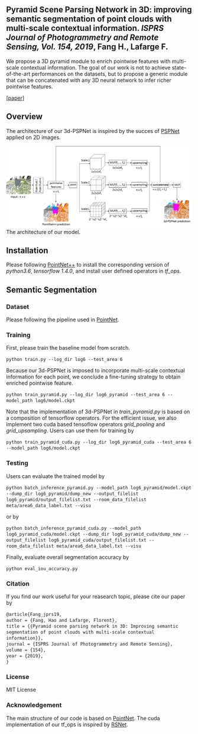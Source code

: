 ## Pyramid Scene Parsing Network in 3D: improving semantic segmentation of point clouds with multi-scale contextual information.  *ISPRS Journal of Photogrammetry and Remote Sensing, Vol. 154, 2019*, Fang H., Lafarge F.


We propose a 3D pyramid module to enrich pointwise features with multi-scale contextual information. The goal of our work is not to achieve state-of-the-art performances on the datasets, but to propose a generic module that can be concatenated with any 3D neural network to infer richer pointwise features.

[[paper]](https://hal.inria.fr/hal-02159279/document)



## Overview ##
 
The architecture of our 3d-PSPNet is inspired by the succes of [PSPNet](https://arxiv.org/pdf/1612.01105.pdf) applied on 2D images.

![Architecture](https://github.com/Hao-FANG-92/3D_PSPNet/blob/master/network.png)The architecture of our model.



## Installation

Please following [PointNet++](https://github.com/charlesq34/pointnet2) to install the corresponding version of *python3.6*, *tensorflow 1.4.0*, and install user defined operators in *tf_ops*.



## Semantic Segmentation ##

### Dataset 

Please following the pipeline used in [PointNet](https://github.com/charlesq34/pointnet/tree/master/sem_seg).

### Training

First, please train the baseline model from scratch.

    python train.py --log_dir log6 --test_area 6
    
Because our 3d-PSPNet is imposed to incorporate multi-scale contextual information for each point, we conclude a fine-tuning strategy to obtain enriched pointwise feature.
    
    python train_pyramid.py --log_dir log6_pyramid --test_area 6 --model_path log6/model.ckpt
    
Note that the implementation of 3d-PSPNet in *train_pyramid.py* is based on a composition of tensorflow operators. For the efficient issue, we also implement two cuda based tensoflow operators *grid_pooling* and *grid_upsampling*. Users can use them for training by
	
	python train_pyramid_cuda.py --log_dir log6_pyramid_cuda --test_area 6 --model_path log6/model.ckpt


### Testing

Users can evaluate the trained model by

	python batch_inference_pyramid.py --model_path log6_pyramid/model.ckpt --dump_dir log6_pyramid/dump_new --output_filelist log6_pyramid/output_filelist.txt --room_data_filelist meta/area6_data_label.txt --visu

or by

	python batch_inference_pyramid_cuda.py --model_path log6_pyramid_cuda/model.ckpt --dump_dir log6_pyramid_cuda/dump_new --output_filelist log6_pyramid_cuda/output_filelist.txt --room_data_filelist meta/area6_data_label.txt --visu


Finally, evaluate overall segmentation accuracy by

	python eval_iou_accuracy.py
	

### Citation

If you find our work useful for your reasearch topic, please cite our paper by

	@article{Fang_jprs19,
	author = {Fang, Hao and Lafarge, Florent},
	title = {{Pyramid scene parsing network in 3D: Improving semantic segmentation of point clouds with multi-scale contextual information}},
	journal = {ISPRS Journal of Photogrammetry and Remote Sensing},
	volume = {154},
	year = {2019},	
	}

### License

 MIT License
 
### Acknowledgement

The main structure of our code is based on [PointNet](https://github.com/charlesq34/pointnet/tree/master/sem_seg).
The cuda implementation of our tf_ops is inspired by [RSNet](https://github.com/qianguih/RSNet).
